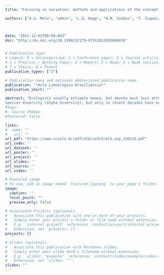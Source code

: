```yaml
---
title: "Focusing on variation: methods and applications of the concept of beta diversity in aquatic ecosystems"

authors: ["A.S. Melo", "admin", "L.U. Hepp", "N.R. Simões", "T. Siqueira", "L.M. Bini"]



date: "2011-12-01T00:00:00Z"
doi: "http://dx.doi.org/10.1590/S2179-975X2012005000010"


# Publication type.
# Legend: 0 = Uncategorized; 1 = Conference paper; 2 = Journal article;
# 3 = Preprint / Working Paper; 4 = Report; 5 = Book; 6 = Book section;
# 7 = Thesis; 8 = Patent
publication_types: ["2"]

# Publication name and optional abbreviated publication name.
publication: "*Acta Limnologica Brasiliensia*"
publication_short: ""

abstract: "Ecologists usually estimate means, but devote much less attention to variation. The study of variation is a key aspect to understand natural systems and to make predictions regarding them. In community ecology, most studies focus on local
species diversity (alpha diversity), but only in recent decades have ecologists devoted proper attention to variation in community composition among sites (beta diversity). This is in spite of the fact that the first attempts to estimate beta diversity date back to the pioneering work by Koch and Whittaker in the 1950s. Progress in the last decade has been made in the development both of methods and of hypotheses about the origin and maintenance of variation in community composition. For instance, methods are available to partition total diversity in a region (gamma diversity), in a local component (alpha), and several beta diversities, each corresponding to one scale in a hierarchy. The popularization of the so-called raw-data approach (based on partial constrained ordination techniques) and the distance-based approach (based on correlation of dissimilarity/distance matrices) have allowed many ecologists to address current hypotheses about beta diversity patterns. Overall, these hypotheses are based on niche and neutral theory, accounting for the relative roles of environmental and spatial processes (or a combination of them) in shaping metacommunities. Recent studies have addressed these issues on a variety of spatial and temporal scales, habitats and taxonomic groups. Moreover, life history and functional traits of species such as dispersal abilities and rarity have begun to be considered in studies of beta diversity. In this article we briefly review some of these new tools and approaches developed in recent years, and illustrate them by using case studies in aquatic ecosystems."
#tags:
#- Source Themes
#featured: false

links:
#- name: ""
#   url: ""
url_pdf: "https://www.scielo.br/pdf/alb/v23n3/alb_aop_230310.pdf"
url_code: ''
url_dataset: ''
url_poster: ''
url_project: ''
url_slides: ''
url_source: ''
url_video: ''

# Featured image
# To use, add an image named `featured.jpg/png` to your page's folder. 
image:
  caption: ''
  focal_point: ""
  preview_only: false

# Associated Projects (optional).
#   Associate this publication with one or more of your projects.
#   Simply enter your project's folder or file name without extension.
#   E.g. `internal-project` references `content/project/internal-project/index.md`.
#   Otherwise, set `projects: []`.
projects: []

# Slides (optional).
#   Associate this publication with Markdown slides.
#   Simply enter your slide deck's filename without extension.
#   E.g. `slides: "example"` references `content/slides/example/index.md`.
#   Otherwise, set `slides: ""`.
slides: ""
---
```

